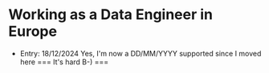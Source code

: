 # Working as a Data Engineer in Europe

- Entry: 18/12/2024
Yes, I'm now a DD/MM/YYYY supported since I moved here
===
It's hard B-)
===